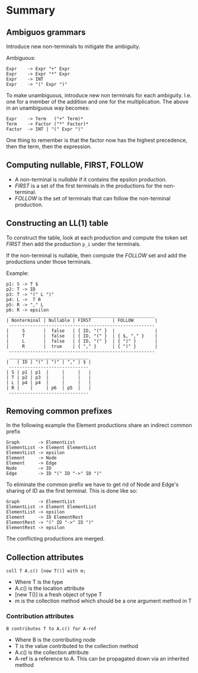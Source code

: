 Summary
=======

## Ambiguos grammars ##

Introduce new non-terminals to mitigate the ambiguity.

Ambiguous:
```
Expr    -> Expr "+" Expr
Expr    -> Expr "*" Expr
Expr    -> INT
Expr    -> "(" Expr ")"
```
To make unambiguous, introduce new non terminals for each ambiguity. I.e. one
for a member of the addition and one for the multiplication. The above in an
unambiguous way becomes:

```
Expr    -> Term   ("+" Term)*
Term    -> Factor ("*" Factor)*
Factor  -> INT | "(" Expr ")"
```
One thing to remember is that the factor now has the highest precedence, then
the term, then the expression.

## Computing nullable, FIRST, FOLLOW ##

* A non-terminal is *nullable* if it contains the epsilon production.
* *FIRST* is a set of the first terminals in the productions for the
  non-terminal.
* *FOLLOW* is the set of terminals that can follow the non-terminal production.


## Constructing an LL(1) table ##
To construct the table, look at each production and compute the token set *FIRST*
then add the production `p_i` under the terminals.

If the non-terminal is nullable, then compute the *FOLLOW* set and add the
productions under those terminals.

Example:

```
p1: S -> T $
p2: T -> ID
p3: T -> "(" L ")"
p4: L ->  T R
p5: R -> "," L
p6: R -> epsilon
 _______________________________________________________
| Nonterminal | Nullable | FIRST        | FOLLOW        |
 -------------------------------------------------------
|     S       |  false   | { ID, "(" }  |               |
|     T       |  false   | { ID, "(" }  | { $, "," }    |
|     L       |  false   | { ID, "(" }  | { ")" }       |
|     R       |  true    | { "," }      | { ")" }       |
 -------------------------------------------------------
 ______________________________
|   | ID | "(" | ")" | "," | $ |
 ------------------------------
| S | p1 | p1  |     |     |   |
| T | p2 | p3  |     |     |   |
| L | p4 | p4  |     |     |   |
| R |    |     | p6  | p5  |   |
 ------------------------------
```

## Removing common prefixes ##

In the following example the Element productions share an indirect common prefix

```
Graph       -> ElementList
ElementList -> Element ElementList
ElementList -> epsilon
Element     -> Node
Element     -> Edge
Node        -> ID
Edge        -> ID "(" ID "->" ID ")"
```

To eliminate the common prefix we have to get rid of Node and Edge's sharing of
ID as the first terminal. This is done like so:

```
Graph       -> ElementList
ElementList -> Element ElementList
ElementList -> epsilon
Element     -> ID ElementRest
ElementRest -> "(" ID "->" ID ")"
ElementRest -> epsilon
```

The conflicting productions are merged.

## Collection attributes ##

```
coll T A.c() [new T()] with m;
```

*   Where T is the type
*   A.c() is the location attribute
*   [new T()] is a fresh object of type T
*   m is the collection method which should be a one argument method in T

### Contribution attributes ###

```
B contributes T to A.c() for A-ref
```

*   Where B is the contributing node
*   T is the value contributed to the collection method
*   A.c() is the collection attribute
*   A-ref is a reference to A. This can be propagated down via an inherited
    method

